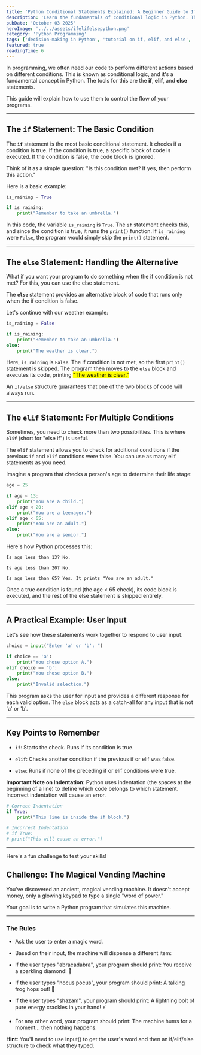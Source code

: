 ```yaml
---
title: 'Python Conditional Statements Explained: A Beginner Guide to If, Elif, and Else'
description: 'Learn the fundamentals of conditional logic in Python. This guide breaks down how to use the if, elif, and else statements with simple explanations and clear examples, perfect for beginners.'
pubDate: 'October 03 2025'
heroImage: '../../assets/ifelifelsepython.png'
category: 'Python Programming'
tags: ['decision-making in Python', 'tutorial on if, elif, and else', 'conditional logic in Python', 'python', 'python for beginners']
featured: true
readingTime: 6
---
```

In programming, we often need our code to perform different actions based on different conditions. This is known as conditional logic, and it's a fundamental concept in Python. The tools for this are the **if**, **elif**, and **else** statements.

This guide will explain how to use them to control the flow of your programs.

---

## The `if` Statement: The Basic Condition

The **`if`** statement is the most basic conditional statement. It checks if a condition is true. If the condition is true, a specific block of code is executed. If the condition is false, the code block is ignored.

Think of it as a simple question: "Is this condition met? If yes, then perform this action."

Here is a basic example:

```python
is_raining = True

if is_raining:
    print("Remember to take an umbrella.")
```

In this code, the variable `is_raining` is `True`. The `if` statement checks this, and since the condition is true, it runs the `print()` function. If `is_raining` were `False`, the program would simply skip the `print()` statement.

---

## The `else` Statement: Handling the Alternative
What if you want your program to do something when the if condition is not met? For this, you can use the else statement.

The **`else`** statement provides an alternative block of code that runs only when the if condition is false.

Let's continue with our weather example:

```python
is_raining = False

if is_raining:
    print("Remember to take an umbrella.")
else:
    print("The weather is clear.")
```

Here, `is_raining` is `False`. The if condition is not met, so the first `print()` statement is skipped. The program then moves to the `else` block and executes its code, printing <mark>"The weather is clear."</mark>

An `if/else` structure guarantees that one of the two blocks of code will always run.

---

## The `elif` Statement: For Multiple Conditions

Sometimes, you need to check more than two possibilities. This is where **`elif`** (short for "else if") is useful.

The `elif` statement allows you to check for additional conditions if the previous `if` and `elif` conditions were false. You can use as many elif statements as you need.

Imagine a program that checks a person's age to determine their life stage:

```python
age = 25

if age < 13:
    print("You are a child.")
elif age < 20:
    print("You are a teenager.")
elif age < 65:
    print("You are an adult.")
else:
    print("You are a senior.")
```

Here's how Python processes this:

    Is age less than 13? No.

    Is age less than 20? No.

    Is age less than 65? Yes. It prints "You are an adult."

Once a true condition is found (the age < 65 check), its code block is executed, and the rest of the else statement is skipped entirely.

---

## A Practical Example: User Input

Let's see how these statements work together to respond to user input.

```python
choice = input("Enter 'a' or 'b': ")

if choice == 'a':
    print("You chose option A.")
elif choice == 'b':
    print("You chose option B.")
else:
    print("Invalid selection.")
```
This program asks the user for input and provides a different response for each valid option. The `else` block acts as a catch-all for any input that is not 'a' or 'b'.

---

## Key Points to Remember

- `if`: Starts the check. Runs if its condition is true.

- `elif`: Checks another condition if the previous if or elif was false.

- `else`: Runs if none of the preceding if or elif conditions were true.

**Important Note on Indentation**: Python uses indentation (the spaces at the beginning of a line) to define which code belongs to which statement. Incorrect indentation will cause an error.
```python
# Correct Indentation
if True:
    print("This line is inside the if block.")

# Incorrect Indentation
# if True:
# print("This will cause an error.")
```
---

Here's a fun challenge to test your skills!

## Challenge: The Magical Vending Machine

You've discovered an ancient, magical vending machine. It doesn't accept money, only a glowing keypad to type a single "word of power."

Your goal is to write a Python program that simulates this machine.

---

### The Rules

- Ask the user to enter a magic word.

- Based on their input, the machine will dispense a different item:

- If the user types "abracadabra", your program should print: You receive a sparkling diamond! 💎

- If the user types "hocus pocus", your program should print: A talking frog hops out! 🐸

- If the user types "shazam", your program should print: A lightning bolt of pure energy crackles in your hand! ⚡️

- For any other word, your program should print: The machine hums for a moment... then nothing happens.

**Hint**: You'll need to use input() to get the user's word and then an if/elif/else structure to check what they typed.
